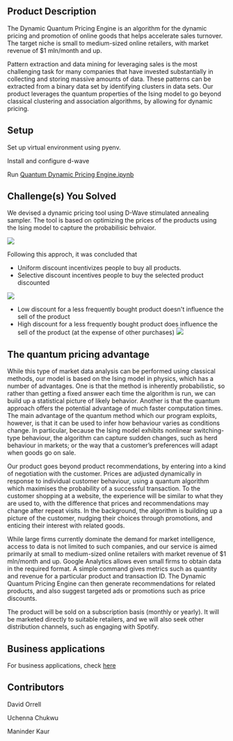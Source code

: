 ## Product Description 
The Dynamic Quantum Pricing Engine is an algorithm for the dynamic pricing and promotion of online goods that helps accelerate sales turnover. The target niche is small to medium-sized online retailers, with market revenue of $1 mln/month and up.

Pattern extraction and data mining for leveraging sales is the most challenging task for many companies that have invested substantially in collecting and storing massive amounts of data. These patterns can be extracted from a binary data set by identifying clusters in data sets. Our product leverages the quantum properties of the Ising model to go beyond classical clustering and association algorithms, by allowing for dynamic pricing.

## Setup
Set up virtual environment using pyenv. 

Install and configure d-wave 

Run [Quantum Dynamic Pricing Engine.ipynb ](https://github.com/ManinderPanesar/Hackathon2021/blob/Week3-Hackathon/Quantum%20Finance/Quantum%20Dynamic%20Pricing%20Engine.ipynb)

## Challenge(s) You Solved
We devised a dynamic pricing tool using D-Wave stimulated annealing sampler. The tool is based on optimizing the prices of the products using the Ising model to capture the probabilisic behvaior. 

![](https://github.com/ManinderPanesar/Hackathon2021/blob/Week3-Hackathon/Quantum%20Finance/Our%20approach.png)

Following this approch, it was concluded that 
- Uniform discount incentivizes people to buy all products.
- Selective discount incentives people to buy the selected product discounted

![](https://github.com/ManinderPanesar/Hackathon2021/blob/Week3-Hackathon/Quantum%20Finance/Uniform%20sale.png)

- Low discount for a less frequently bought product doesn't influence the sell of the product
- High discount for a less frequently bought product does influence the sell of the product (at the expense of other purchases)
![](https://github.com/ManinderPanesar/Hackathon2021/blob/Week3-Hackathon/Quantum%20Finance/Discount%20on%20product.png)


## The quantum pricing advantage

While this type of market data analysis can be performed using classical methods, our model is based on the Ising model in physics, which has a number of advantages. One is that the method is inherently probabilistic, so rather than getting a fixed answer each time the algorithm is run, we can build up a statistical picture of likely behavior. Another is that the quantum approach offers the potential advantage of much faster computation times. The main advantage of the quantum method which our program exploits, however, is that it can be used to infer how behaviour varies as conditions change. In particular, because the Ising model exhibits nonlinear switching-type behaviour, the algorithm can capture sudden changes, such as herd behaviour in markets; or the way that a customer’s preferences will adapt when goods go on sale. 

Our product goes beyond product recommendations, by entering into a kind of negotiation with the customer. Prices are adjusted dynamically in response to individual customer behaviour, using a quantum algorithm which maximises the probability of a successful transaction. To the customer shopping at a website, the experience will be similar to what they are used to, with the difference that prices and recommendations may change after repeat visits. In the background, the algorithm is building up a picture of the customer, nudging their choices through promotions, and enticing their interest with related goods.

While large firms currently dominate the demand for market intelligence, access to data is not limited to such companies, and our service is aimed primarily at small to medium-sized online retailers with market revenue of $1 mln/month and up. Google Analytics allows even small firms to obtain data in the required format. A simple command gives metrics such as quantity and revenue for a particular product and transaction ID. The Dynamic Quantum Pricing Engine can then generate recommendations for related products, and also suggest targeted ads or promotions such as price discounts.

The product will be sold on a subscription basis (monthly or yearly). It will be marketed directly to suitable retailers, and we will also seek other distribution channels, such as engaging with Spotify.

## Business applications
For business applications, check [here](https://github.com/ManinderPanesar/Hackathon2021/blob/Week3-Hackathon/Quantum%20Finance/Business%20Application.md)

## Contributors 
David Orrell

Uchenna Chukwu

Maninder Kaur
